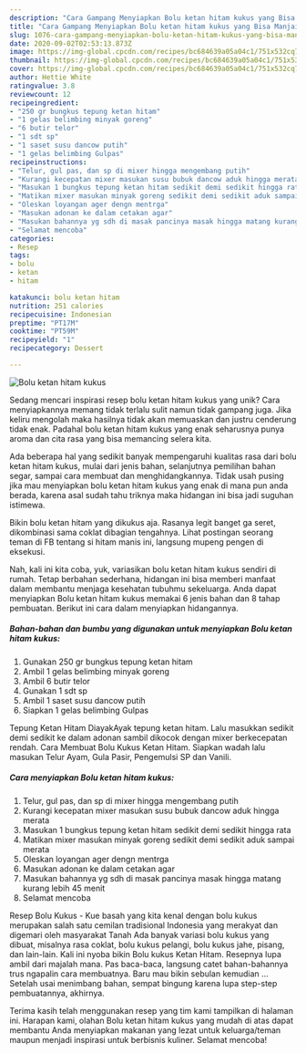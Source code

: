 ```yaml
---
description: "Cara Gampang Menyiapkan Bolu ketan hitam kukus yang Bisa Manjain Lidah"
title: "Cara Gampang Menyiapkan Bolu ketan hitam kukus yang Bisa Manjain Lidah"
slug: 1076-cara-gampang-menyiapkan-bolu-ketan-hitam-kukus-yang-bisa-manjain-lidah
date: 2020-09-02T02:53:13.873Z
image: https://img-global.cpcdn.com/recipes/bc684639a05a04c1/751x532cq70/bolu-ketan-hitam-kukus-foto-resep-utama.jpg
thumbnail: https://img-global.cpcdn.com/recipes/bc684639a05a04c1/751x532cq70/bolu-ketan-hitam-kukus-foto-resep-utama.jpg
cover: https://img-global.cpcdn.com/recipes/bc684639a05a04c1/751x532cq70/bolu-ketan-hitam-kukus-foto-resep-utama.jpg
author: Hettie White
ratingvalue: 3.8
reviewcount: 12
recipeingredient:
- "250 gr bungkus tepung ketan hitam"
- "1 gelas belimbing minyak goreng"
- "6 butir telor"
- "1 sdt sp"
- "1 saset susu dancow putih"
- "1 gelas belimbing Gulpas"
recipeinstructions:
- "Telur, gul pas, dan sp di mixer hingga mengembang putih"
- "Kurangi kecepatan mixer masukan susu bubuk dancow aduk hingga merata"
- "Masukan 1 bungkus tepung ketan hitam sedikit demi sedikit hingga rata"
- "Matikan mixer masukan minyak goreng sedikit demi sedikit aduk sampai merata"
- "Oleskan loyangan ager dengn mentrga"
- "Masukan adonan ke dalam cetakan agar"
- "Masukan bahannya yg sdh di masak pancinya masak hingga matang kurang lebih 45 menit"
- "Selamat mencoba"
categories:
- Resep
tags:
- bolu
- ketan
- hitam

katakunci: bolu ketan hitam 
nutrition: 251 calories
recipecuisine: Indonesian
preptime: "PT17M"
cooktime: "PT59M"
recipeyield: "1"
recipecategory: Dessert

---
```



![Bolu ketan hitam kukus](https://img-global.cpcdn.com/recipes/bc684639a05a04c1/751x532cq70/bolu-ketan-hitam-kukus-foto-resep-utama.jpg)

Sedang mencari inspirasi resep bolu ketan hitam kukus yang unik? Cara menyiapkannya memang tidak terlalu sulit namun tidak gampang juga. Jika keliru mengolah maka hasilnya tidak akan memuaskan dan justru cenderung tidak enak. Padahal bolu ketan hitam kukus yang enak seharusnya punya aroma dan cita rasa yang bisa memancing selera kita.

Ada beberapa hal yang sedikit banyak mempengaruhi kualitas rasa dari bolu ketan hitam kukus, mulai dari jenis bahan, selanjutnya pemilihan bahan segar, sampai cara membuat dan menghidangkannya. Tidak usah pusing jika mau menyiapkan bolu ketan hitam kukus yang enak di mana pun anda berada, karena asal sudah tahu triknya maka hidangan ini bisa jadi suguhan istimewa.

Bikin bolu ketan hitam yang dikukus aja. Rasanya legit banget ga seret, dikombinasi sama coklat dibagian tengahnya. Lihat postingan seorang teman di FB tentang si hitam manis ini, langsung mupeng pengen di eksekusi.


Nah, kali ini kita coba, yuk, variasikan bolu ketan hitam kukus sendiri di rumah. Tetap berbahan sederhana, hidangan ini bisa memberi manfaat dalam membantu menjaga kesehatan tubuhmu sekeluarga. Anda dapat menyiapkan Bolu ketan hitam kukus memakai 6 jenis bahan dan 8 tahap pembuatan. Berikut ini cara dalam menyiapkan hidangannya.

<!--inarticleads1-->

##### Bahan-bahan dan bumbu yang digunakan untuk menyiapkan Bolu ketan hitam kukus:

1. Gunakan 250 gr bungkus tepung ketan hitam
1. Ambil 1 gelas belimbing minyak goreng
1. Ambil 6 butir telor
1. Gunakan 1 sdt sp
1. Ambil 1 saset susu dancow putih
1. Siapkan 1 gelas belimbing Gulpas


Tepung Ketan Hitam DiayakAyak tepung ketan hitam. Lalu masukkan sedikit demi sedikit ke dalam adonan sambil dikocok dengan mixer berkecepatan rendah. Cara Membuat Bolu Kukus Ketan Hitam. Siapkan wadah lalu masukan Telur Ayam, Gula Pasir, Pengemulsi SP dan Vanili. 

<!--inarticleads2-->

##### Cara menyiapkan Bolu ketan hitam kukus:

1. Telur, gul pas, dan sp di mixer hingga mengembang putih
1. Kurangi kecepatan mixer masukan susu bubuk dancow aduk hingga merata
1. Masukan 1 bungkus tepung ketan hitam sedikit demi sedikit hingga rata
1. Matikan mixer masukan minyak goreng sedikit demi sedikit aduk sampai merata
1. Oleskan loyangan ager dengn mentrga
1. Masukan adonan ke dalam cetakan agar
1. Masukan bahannya yg sdh di masak pancinya masak hingga matang kurang lebih 45 menit
1. Selamat mencoba


Resep Bolu Kukus - Kue basah yang kita kenal dengan bolu kukus merupakan salah satu cemilan tradisional Indonesia yang merakyat dan digemari oleh masyarakat Tanah Ada banyak variasi bolu kukus yang dibuat, misalnya rasa coklat, bolu kukus pelangi, bolu kukus jahe, pisang, dan lain-lain. Kali ini nyoba bikin Bolu kukus Ketan Hitam. Resepnya lupa ambil dari majalah mana. Pas baca-baca, langsung catet bahan-bahannya trus ngapalin cara membuatnya. Baru mau bikin sebulan kemudian … Setelah usai menimbang bahan, sempat bingung karena lupa step-step pembuatannya, akhirnya. 

Terima kasih telah menggunakan resep yang tim kami tampilkan di halaman ini. Harapan kami, olahan Bolu ketan hitam kukus yang mudah di atas dapat membantu Anda menyiapkan makanan yang lezat untuk keluarga/teman maupun menjadi inspirasi untuk berbisnis kuliner. Selamat mencoba!

